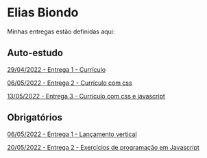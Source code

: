 # Elias Biondo
Minhas entregas estão definidas aqui:
## Auto-estudo
<a href="https://github.com/eliasbiondo/autoestudos-m2/tree/main/03_AUT_EST_ENTREGA/Semana%202"> 29/04/2022 - Entrega 1 - Currículo</a>

<a href="https://github.com/eliasbiondo/autoestudos-m2/tree/main/03_AUT_EST_ENTREGA/Semana%203"> 06/05/2022 - Entrega 2 - Currículo com css</a>

<a href="https://github.com/eliasbiondo/autoestudos-m2/tree/main/03_AUT_EST_ENTREGA/Semana%204"> 13/05/2022 - Entrega 3 - Currículo com css e javascript</a>

## Obrigatórios
<a href="https://github.com/eliasbiondo/autoestudos-m2/tree/main/04_AUT_EST_EX_OBRIGATORIOS/Semana%203"> 06/05/2022 - Entrega 1 - Lançamento vertical</a>

<a href="https://github.com/eliasbiondo/autoestudos-m2/tree/main/04_AUT_EST_EX_OBRIGATORIOS/Semana%205"> 20/05/2022 - Entrega 2 - Exercícios de programação em Javascript</a>


